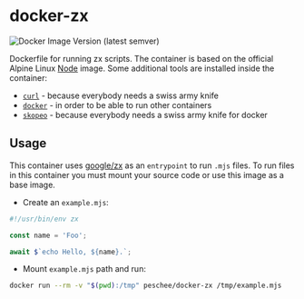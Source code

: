 # docker-zx

![Docker Image Version (latest semver)](https://img.shields.io/docker/v/peschee/zx?style=flat-square)

Dockerfile for running zx scripts. The container is based on the official Alpine Linux [Node](https://hub.docker.com/_/node) image. Some additional tools are installed inside the container:

- [`curl`](https://curl.se/) - because everybody needs a swiss army knife
- [`docker`](https://www.docker.com/) - in order to be able to run other containers
- [`skopeo`](https://github.com/containers/skopeo) - because everybody needs a swiss army knife for docker

## Usage

This container uses [google/zx](https://github.com/google/zx) as an `entrypoint` to run `.mjs` files. To run files in this container you must mount your source code or use this image as a base image.

- Create an `example.mjs`:

```js
#!/usr/bin/env zx

const name = 'Foo';

await $`echo Hello, ${name}.`;
```

- Mount `example.mjs` path and run:

```bash
docker run --rm -v "$(pwd):/tmp" peschee/docker-zx /tmp/example.mjs
```
